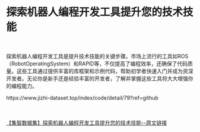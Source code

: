 <h1>探索机器人编程开发工具提升您的技术技能</h1><br /><p>探索机器人编程开发工具是提升技术技能的关键步骤。市场上流行的工具如ROS（RobotOperatingSystem）和RAPID等，不仅提高了编程效率，还确保了代码质量。这些工具通过提供丰富的库框架和示例代码，帮助初学者快速入门并成为资深开发者。无论你是新手还是经验丰富的开发者，了解并掌握这些工具将大大增强你的编程能力。</p><p>https://www.jizhi-dataset.top/index/code/detail/79?ref=github</p><br /><br /><a href="https://www.jizhi-dataset.top/index/code/detail/79?ref=github" target="_blank">【集智数据集】探索机器人编程开发工具提升您的技术技能--原文链接</a>
